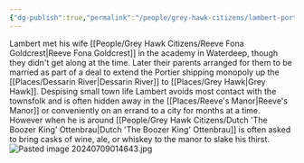 ```yaml
---
{"dg-publish":true,"permalink":"/people/grey-hawk-citizens/lambert-portier/"}
---
```


Lambert met his wife [[People/Grey Hawk Citizens/Reeve Fona Goldcrest\|Reeve Fona Goldcrest]] in the academy in Waterdeep, though they didn't get along at the time.  Later their parents arranged for them to be married as part of a deal to extend the Portier shipping monopoly up the [[Places/Dessarin River\|Dessarin River]] to [[Places/Grey Hawk\|Grey Hawk]].  Despising small town life Lambert avoids most contact with the townsfolk and is often hidden away in the [[Places/Reeve's Manor\|Reeve's Manor]] or conveniently on an errand to a city for months at a time.  However when he is around [[People/Grey Hawk Citizens/Dutch 'The Boozer King' Ottenbrau\|Dutch 'The Boozer King' Ottenbrau]] is often asked to bring casks of wine, ale, or whiskey to the manor to slake his thirst.  
![Pasted image 20240709014643.jpg](/img/user/Z_Attachments/Pasted%20image%2020240709014643.jpg)